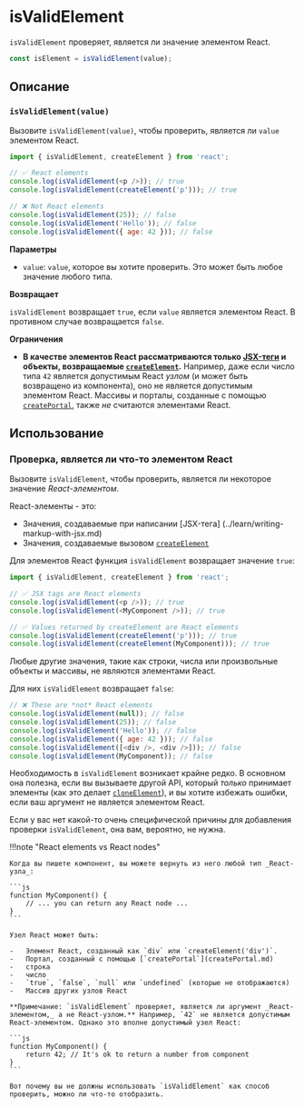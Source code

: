 # isValidElement

`isValidElement` проверяет, является ли значение элементом React.

```js
const isElement = isValidElement(value);
```

## Описание

### `isValidElement(value)`

Вызовите `isValidElement(value)`, чтобы проверить, является ли `value` элементом React.

```js
import { isValidElement, createElement } from 'react';

// ✅ React elements
console.log(isValidElement(<p />)); // true
console.log(isValidElement(createElement('p'))); // true

// ❌ Not React elements
console.log(isValidElement(25)); // false
console.log(isValidElement('Hello')); // false
console.log(isValidElement({ age: 42 })); // false
```

**Параметры**

-   `value`: `value`, которое вы хотите проверить. Это может быть любое значение любого типа.

**Возвращает**

`isValidElement` возвращает `true`, если `value` является элементом React. В противном случае возвращается `false`.

**Ограничения**

-   **В качестве элементов React рассматриваются только [JSX-теги](../learn/writing-markup-with-jsx.md) и объекты, возвращаемые [`createElement`](createElement.md).** Например, даже если число типа `42` является допустимым React _узлом_ (и может быть возвращено из компонента), оно не является допустимым элементом React. Массивы и порталы, созданные с помощью [`createPortal`](createPortal.md), также _не_ считаются элементами React.

## Использование

### Проверка, является ли что-то элементом React

Вызовите `isValidElement`, чтобы проверить, является ли некоторое значение _React-элементом_.

React-элементы - это:

-   Значения, создаваемые при написании [JSX-тега] (../learn/writing-markup-with-jsx.md)
-   Значения, создаваемые вызовом [`createElement`](createElement.md)

Для элементов React функция `isValidElement` возвращает значение `true`:

```js
import { isValidElement, createElement } from 'react';

// ✅ JSX tags are React elements
console.log(isValidElement(<p />)); // true
console.log(isValidElement(<MyComponent />)); // true

// ✅ Values returned by createElement are React elements
console.log(isValidElement(createElement('p'))); // true
console.log(isValidElement(createElement(MyComponent))); // true
```

Любые другие значения, такие как строки, числа или произвольные объекты и массивы, не являются элементами React.

Для них `isValidElement` возвращает `false`:

```js
// ❌ These are *not* React elements
console.log(isValidElement(null)); // false
console.log(isValidElement(25)); // false
console.log(isValidElement('Hello')); // false
console.log(isValidElement({ age: 42 })); // false
console.log(isValidElement([<div />, <div />])); // false
console.log(isValidElement(MyComponent)); // false
```

Необходимость в `isValidElement` возникает крайне редко. В основном она полезна, если вы вызываете другой API, который _только_ принимает элементы (как это делает [`cloneElement`](cloneElement.md)), и вы хотите избежать ошибки, если ваш аргумент не является элементом React.

Если у вас нет какой-то очень специфической причины для добавления проверки `isValidElement`, она вам, вероятно, не нужна.

!!!note "React elements vs React nodes"

    Когда вы пишете компонент, вы можете вернуть из него любой тип _React-узла_:

    ```js
    function MyComponent() {
    	// ... you can return any React node ...
    }
    ```

    Узел React может быть:

    -   Элемент React, созданный как `div` или `createElement('div')`.
    -   Портал, созданный с помощью [`createPortal`](createPortal.md)
    -   строка
    -   число
    -   `true`, `false`, `null` или `undefined` (которые не отображаются)
    -   Массив других узлов React

    **Примечание: `isValidElement` проверяет, является ли аргумент _React-элементом,_ а не React-узлом.** Например, `42` не является допустимым React-элементом. Однако это вполне допустимый узел React:

    ```js
    function MyComponent() {
    	return 42; // It's ok to return a number from component
    }
    ```

    Вот почему вы не должны использовать `isValidElement` как способ проверить, можно ли что-то отобразить.
